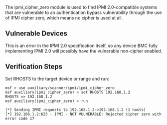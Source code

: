 The ipmi_cipher_zero module is used to find IPMI 2.0-compatible systems that are vulnerable to an authentication bypass vulnerability through the use of IPMI cipher zero, which means no cipher is used at all.

## Vulnerable Devices

This is an error in the IPMI 2.0 specification itself, so any device BMC fully implementing IPMI 2.0 will possibly have the vulnerable non-cipher enabled.

## Verification Steps

Set RHOSTS to the target device or range and run:

```
msf > use auxiliary/scanner/ipmi/ipmi_cipher_zero
msf auxiliary(ipmi_cipher_zero) > set RHOSTS 192.168.1.2
RHOSTS => 192.168.1.2
msf auxiliary(ipmi_cipher_zero) > run

[*] Sending IPMI requests to 192.168.1.2->192.168.1.2 (1 hosts)
[*] 192.168.1.2:623 - IPMI - NOT VULNERABLE: Rejected cipher zero with error code 17

```
